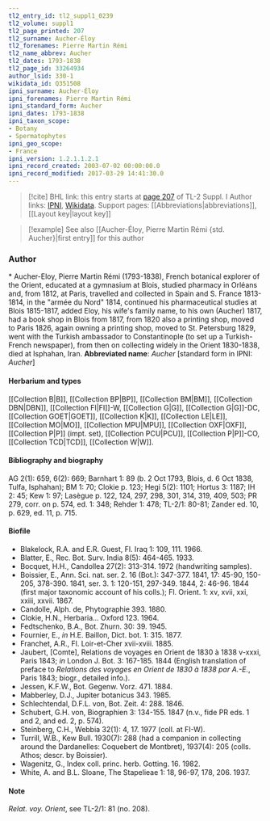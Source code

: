 ```yaml
---
tl2_entry_id: tl2_suppl1_0239
tl2_volume: suppl1
tl2_page_printed: 207
tl2_surname: Aucher-Éloy
tl2_forenames: Pierre Martin Rémi
tl2_name_abbrev: Aucher
tl2_dates: 1793-1838
tl2_page_id: 33264934
author_lsid: 330-1
wikidata_id: Q351508
ipni_surname: Aucher-Éloy
ipni_forenames: Pierre Martin Rémi
ipni_standard_form: Aucher
ipni_dates: 1793-1838
ipni_taxon_scope: 
- Botany
- Spermatophytes
ipni_geo_scope: 
- France
ipni_version: 1.2.1.1.2.1
ipni_record_created: 2003-07-02 00:00:00.0
ipni_record_modified: 2017-03-29 14:41:30.0
---
```


> [!cite] BHL link: this entry starts at [page 207](https://www.biodiversitylibrary.org/page/33264934) of TL-2 Suppl. I
> Author links: [IPNI](https://www.ipni.org/a/330-1), [Wikidata](https://www.wikidata.org/wiki/Q351508). Support pages: [[Abbreviations|abbreviations]], [[Layout key|layout key]]

> [!example] See also [[Aucher-Éloy, Pierre Martin Rémi {std. Aucher}|first entry]] for this author

### Author

\* Aucher-Eloy, Pierre Martin Rémi (1793-1838), French botanical explorer of the Orient, educated at a gymnasium at Blois, studied pharmacy in Orléans and, from 1812, at Paris, travelled and collected in Spain and S. France 1813-1814, in the "armée du Nord" 1814, continued his pharmaceutical studies at Blois 1815-1817, added Eloy, his wife's family name, to his own (Aucher) 1817, had a book shop in Blois from 1817, from 1820 also a printing shop, moved to Paris 1826, again owning a printing shop, moved to St. Petersburg 1829, went with the Turkish ambassador to Constantinople (to set up a Turkish-French newspaper), from then on collecting widely in the Orient 1830-1838, died at Isphahan, Iran. 
**Abbreviated name**: *Aucher* \[standard form in IPNI: *Aucher*\]

#### Herbarium and types

[[Collection B|B]], [[Collection BP|BP]], [[Collection BM|BM]], [[Collection DBN|DBN]], [[Collection FI|FI]]-W, [[Collection G|G]], [[Collection G|G]]-DC, [[Collection GOET|GOET]], [[Collection K|K]], [[Collection LE|LE]], [[Collection MO|MO]], [[Collection MPU|MPU]], [[Collection OXF|OXF]], [[Collection P|P]] (impt. set), [[Collection PCU|PCU]], [[Collection P|P]]-CO, [[Collection TCD|TCD]], [[Collection W|W]].

#### Bibliography and biography

AG 2(1): 659, 6(2): 669; Barnhart 1: 89 (b. 2 Oct 1793, Blois, d. 6 Oct 1838, Tulfa, Isphahan); BM 1: 70; Clokie p. 123; Hegi 5(2): 1101; Hortus 3: 1187; IH 2: 45; Kew 1: 97; Lasègue p. 122, 124, 297, 298, 301, 314, 319, 409, 503; PR 279, corr. on p. 574, ed. 1: 348; Rehder 1: 478; TL-2/1: 80-81; Zander ed. 10, p. 629, ed. 11, p. 715.

#### Biofile

- Blakelock, R.A. and E.R. Guest, Fl. Iraq 1: 109, 111. 1966.
- Blatter, E., Rec. Bot. Surv. India 8(5): 464-465. 1933.
- Bocquet, H.H., Candollea 27(2): 313-314. 1972 (handwriting samples).
- Boissier, E., Ann. Sci. nat. ser. 2. 16 (Bot.): 347-377. 1841, 17: 45-90, 150-205, 378-390. 1841, ser. 3. 1: 120-151, 297-349. 1844, 2: 46-96. 1844 (first major taxonomic account of his colls.); Fl. Orient. 1: xv, xvii, xxi, xxiii, xxvii. 1867.
- Candolle, Alph. de, Phytographie 393. 1880.
- Clokie, H.N., Herbaria... Oxford 123. 1964.
- Fedtschenko, B.A., Bot. Zhurn. 30: 39. 1945.
- Fournier, E., *in* H.E. Baillon, Dict. bot. 1: 315. 1877.
- Franchet, A.R., Fl. Loir-et-Cher xvii-xviii. 1885.
- Jaubert, \[Comte\], Relations de voyages en Orient de 1830 à 1838 v-xxxi, Paris 1843; *in* London J. Bot. 3: 167-185. 1844 (English translation of preface to *Relations des voyages en Orient de 1830 à 1838 par A.-E.*, Paris 1843; biogr., detailed info.).
- Jessen, K.F.W., Bot. Gegenw. Vorz. 471. 1884.
- Mabberley, D.J., Jupiter botanicus 343. 1985.
- Schlechtendal, D.F.L. von, Bot. Zeit. 4: 288. 1846.
- Schubert, G.H. von, Biographien 3: 134-155. 1847 (n.v., fide PR eds. 1 and 2, and ed. 2, p. 574).
- Steinberg, C.H., Webbia 32(1): 4, 17. 1977 (coll. at FI-W).
- Turrill, W.B., Kew Bull. 1930(7): 288 (had a companion in collecting around the Dardanelles: Coquebert de Montbret), 1937(4): 205 (colls. Athos; descr. by Boissier).
- Wagenitz, G., Index coll. princ. herb. Gotting. 16. 1982.
- White, A. and B.L. Sloane, The Stapelieae 1: 18, 96-97, 178, 206. 1937.

#### Note

*Relat. voy. Orient*, see TL-2/1: 81 (no. 208).

